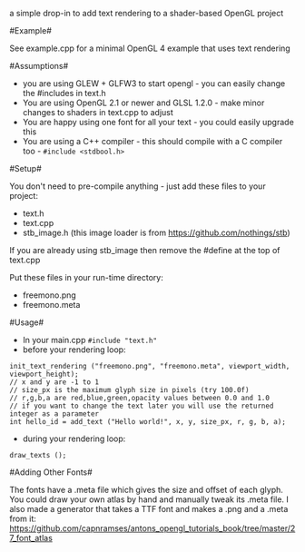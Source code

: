 a simple drop-in to add text rendering to a shader-based OpenGL project

#Example#

See example.cpp for a minimal OpenGL 4 example that uses text rendering

#Assumptions#

* you are using GLEW + GLFW3 to start opengl - you can easily change the #includes in text.h
* You are using OpenGL 2.1 or newer and GLSL 1.2.0 - make minor changes to shaders in text.cpp to adjust
* You are happy using one font for all your text - you could easily upgrade this
* You are using a C++ compiler - this should compile with a C compiler too - ```#include <stdbool.h>```

#Setup#

You don't need to pre-compile anything - just add these files to your project:
* text.h
* text.cpp
* stb_image.h (this image loader is from https://github.com/nothings/stb)

If you are already using stb_image then remove the #define at the top of text.cpp

Put these files in your run-time directory:
* freemono.png
* freemono.meta

#Usage#

* In your main.cpp ```#include "text.h"```
* before your rendering loop:
```
init_text_rendering ("freemono.png", "freemono.meta", viewport_width, viewport_height);
// x and y are -1 to 1
// size_px is the maximum glyph size in pixels (try 100.0f)
// r,g,b,a are red,blue,green,opacity values between 0.0 and 1.0
// if you want to change the text later you will use the returned integer as a parameter
int hello_id = add_text ("Hello world!", x, y, size_px, r, g, b, a);
```
* during your rendering loop:
```
draw_texts ();
```
#Adding Other Fonts#

The fonts have a .meta file which gives the size and offset of each glyph.
You could draw your own atlas by hand and manually tweak its .meta file.
I also made a generator that takes a TTF font and makes a .png and a .meta from it:
https://github.com/capnramses/antons_opengl_tutorials_book/tree/master/27_font_atlas

